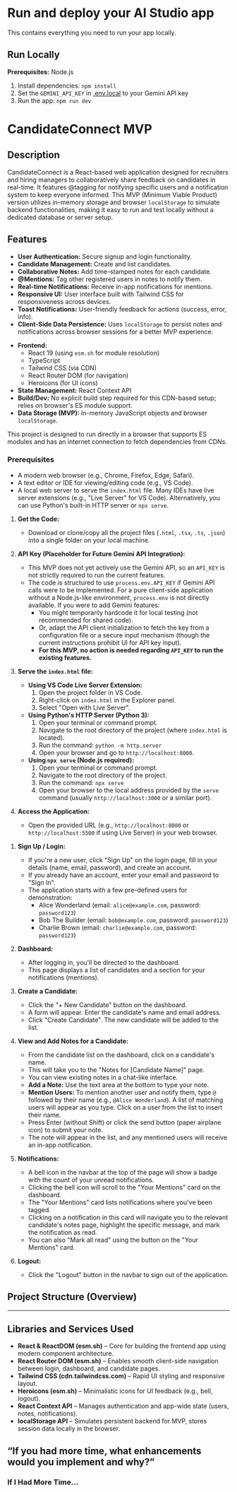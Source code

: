 # Run and deploy your AI Studio app

This contains everything you need to run your app locally.

## Run Locally

**Prerequisites:**  Node.js


1. Install dependencies:
   `npm install`
2. Set the `GEMINI_API_KEY` in [.env.local](.env.local) to your Gemini API key
3. Run the app:
   `npm run dev`


# CandidateConnect MVP

## Description

CandidateConnect is a React-based web application designed for recruiters and hiring managers to collaboratively share feedback on candidates in real-time. It features @tagging for notifying specific users and a notification system to keep everyone informed. This MVP (Minimum Viable Product) version utilizes in-memory storage and browser `localStorage` to simulate backend functionalities, making it easy to run and test locally without a dedicated database or server setup.

## Features

*   **User Authentication:** Secure signup and login functionality.
*   **Candidate Management:** Create and list candidates.
*   **Collaborative Notes:** Add time-stamped notes for each candidate.
*   **@Mentions:** Tag other registered users in notes to notify them.
*   **Real-time Notifications:** Receive in-app notifications for mentions.
*   **Responsive UI:** User interface built with Tailwind CSS for responsiveness across devices.
*   **Toast Notifications:** User-friendly feedback for actions (success, error, info).
*   **Client-Side Data Persistence:** Uses `localStorage` to persist notes and notifications across browser sessions for a better MVP experience.

<!-- ## Tech Stack -->

*   **Frontend:**
    *   React 19 (using `esm.sh` for module resolution)
    *   TypeScript
    *   Tailwind CSS (via CDN)
    *   React Router DOM (for navigation)
    *   Heroicons (for UI icons)
*   **State Management:** React Context API
*   **Build/Dev:** No explicit build step required for this CDN-based setup; relies on browser's ES module support.
*   **Data Storage (MVP):** In-memory JavaScript objects and browser `localStorage`.

<!-- ## Setup Instructions -->

This project is designed to run directly in a browser that supports ES modules and has an internet connection to fetch dependencies from CDNs.

### Prerequisites

*   A modern web browser (e.g., Chrome, Firefox, Edge, Safari).
*   A text editor or IDE for viewing/editing code (e.g., VS Code).
*   A local web server to serve the `index.html` file. Many IDEs have live server extensions (e.g., "Live Server" for VS Code). Alternatively, you can use Python's built-in HTTP server or `npx serve`.

<!-- ### Running the Application -->

1.  **Get the Code:**
    *   Download or clone/copy all the project files (`.html`, `.tsx`, `.ts`, `.json`) into a single folder on your local machine.

2.  **API Key (Placeholder for Future Gemini API Integration):**
    *   This MVP does not yet actively use the Gemini API, so an `API_KEY` is not strictly required to run the current features.
    *   The code is structured to use `process.env.API_KEY` if Gemini API calls were to be implemented. For a pure client-side application without a Node.js-like environment, `process.env` is not directly available. If you were to add Gemini features:
        *   You might temporarily hardcode it for local testing (not recommended for shared code).
        *   Or, adapt the API client initialization to fetch the key from a configuration file or a secure input mechanism (though the current instructions prohibit UI for API key input).
        *   **For this MVP, no action is needed regarding `API_KEY` to run the existing features.**

3.  **Serve the `index.html` file:**
    *   **Using VS Code Live Server Extension:**
        1.  Open the project folder in VS Code.
        2.  Right-click on `index.html` in the Explorer panel.
        3.  Select "Open with Live Server".
    *   **Using Python's HTTP Server (Python 3):**
        1.  Open your terminal or command prompt.
        2.  Navigate to the root directory of the project (where `index.html` is located).
        3.  Run the command: `python -m http.server`
        4.  Open your browser and go to `http://localhost:8000`.
    *   **Using `npx serve` (Node.js required):**
        1.  Open your terminal or command prompt.
        2.  Navigate to the root directory of the project.
        3.  Run the command: `npx serve`
        4.  Open your browser to the local address provided by the `serve` command (usually `http://localhost:3000` or a similar port).

4.  **Access the Application:**
    *   Open the provided URL (e.g., `http://localhost:8000` or `http://localhost:5500` if using Live Server) in your web browser.

<!-- ## Usage Guide -->

1.  **Sign Up / Login:**
    *   If you're a new user, click "Sign Up" on the login page, fill in your details (name, email, password), and create an account.
    *   If you already have an account, enter your email and password to "Sign In".
    *   The application starts with a few pre-defined users for demonstration:
        *   Alice Wonderland (email: `alice@example.com`, password: `password123`)
        *   Bob The Builder (email: `bob@example.com`, password: `password123`)
        *   Charlie Brown (email: `charlie@example.com`, password: `password123`)

2.  **Dashboard:**
    *   After logging in, you'll be directed to the dashboard.
    *   This page displays a list of candidates and a section for your notifications (mentions).

3.  **Create a Candidate:**
    *   Click the "+ New Candidate" button on the dashboard.
    *   A form will appear. Enter the candidate's name and email address.
    *   Click "Create Candidate". The new candidate will be added to the list.

4.  **View and Add Notes for a Candidate:**
    *   From the candidate list on the dashboard, click on a candidate's name.
    *   This will take you to the "Notes for [Candidate Name]" page.
    *   You can view existing notes in a chat-like interface.
    *   **Add a Note:** Use the text area at the bottom to type your note.
    *   **Mention Users:** To mention another user and notify them, type `@` followed by their name (e.g., `@Alice Wonderland`). A list of matching users will appear as you type. Click on a user from the list to insert their name.
    *   Press Enter (without Shift) or click the send button (paper airplane icon) to submit your note.
    *   The note will appear in the list, and any mentioned users will receive an in-app notification.

5.  **Notifications:**
    *   A bell icon in the navbar at the top of the page will show a badge with the count of your unread notifications.
    *   Clicking the bell icon will scroll to the "Your Mentions" card on the dashboard.
    *   The "Your Mentions" card lists notifications where you've been tagged.
    *   Clicking on a notification in this card will navigate you to the relevant candidate's notes page, highlight the specific message, and mark the notification as read.
    *   You can also "Mark all read" using the button on the "Your Mentions" card.

6.  **Logout:**
    *   Click the "Logout" button in the navbar to sign out of the application.

## Project Structure (Overview)

___________________________________________________________________________________________________

 <!-- List of libraries and services used with brief justifications -->

## Libraries and Services Used

- **React & ReactDOM (esm.sh)** – Core for building the frontend app using modern component architecture.
- **React Router DOM (esm.sh)** – Enables smooth client-side navigation between login, dashboard, and candidate pages.
- **Tailwind CSS (cdn.tailwindcss.com)** – Rapid UI styling and responsive layout.
- **Heroicons (esm.sh)** – Minimalistic icons for UI feedback (e.g., bell, logout).
- **React Context API** – Manages authentication and app-wide state (users, notes, notifications).
- **localStorage API** – Simulates persistent backend for MVP, stores session data locally in the browser.


<!-- ## A short section answering: -->
 ## “If you had more time, what enhancements would you implement and why?”

 ### If I Had More Time...

<!-- 1. **Backend Integration:** Implement a real backend using Node.js + MongoDB or Firebase to handle persistence, authentication, and real-time data sync.
2. **Push Notifications:** Add browser push notifications for @mentions.
3. **User Presence Tracking:** Show who’s currently online and viewing the same candidate.
4. **Search & Filter:** Allow users to search notes or filter by tag or date.
5. **Mobile Optimizations:** Add swipe gestures and native-style elements for mobile experience.
6. **Gemini API Integration:** For smart suggestions based on candidate notes or summarizing conversations. -->

